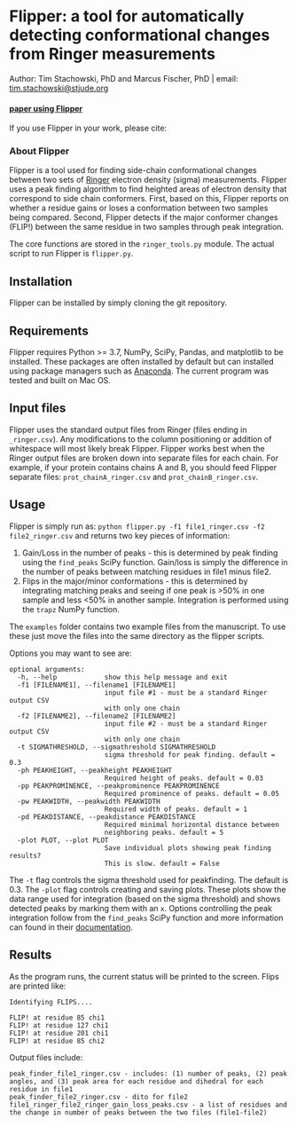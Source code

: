 # Flipper: a tool for automatically detecting conformational changes from Ringer measurements

Author: Tim Stachowski, PhD and Marcus Fischer, PhD | email: tim.stachowski@stjude.org
#### [paper using Flipper](https://)
If you use Flipper in your work, please cite:

### About Flipper
Flipper is a tool used for finding side-chain conformational changes between two sets of [Ringer](https://bl831.als.lbl.gov/ringer/ringer/Documentation/ringer1.0Manual.htm) electron density (sigma) measurements. Flipper uses a peak finding algorithm to find heighted areas of electron density that correspond to side chain conformers. First, based on this, Flipper reports on whether a residue gains or loses a conformation between two samples being compared. Second, Flipper detects if the major conformer changes (FLIP!) between the same residue in two samples through peak integration.

The core functions are stored in the `ringer_tools.py` module. The actual script to run Flipper is `flipper.py`. 

## Installation
Flipper can be installed by simply cloning the git repository. 

## Requirements
Flipper requires Python >= 3.7, NumPy, SciPy, Pandas, and matplotlib to be installed. These packages are often installed by default but can installed using package managers such as [Anaconda](https://continuum.io/downloads). The current program was tested and built on Mac OS.

## Input files
Flipper uses the standard output files from Ringer (files ending in `_ringer.csv`). Any modifications to the column positioning or addition of whitespace will most likely break Flipper. Flipper works best when the Ringer output files are broken down into separate files for each chain. For example, if your protein contains chains A and B, you should feed Flipper separate files:   `prot_chainA_ringer.csv` and `prot_chainB_ringer.csv`.

## Usage
Flipper is simply run as:
`python flipper.py -f1 file1_ringer.csv -f2 file2_ringer.csv` and returns two key pieces of information:
1. Gain/Loss in the number of peaks - this is determined by peak finding using the `find_peaks` SciPy function. Gain/loss is simply the difference in the number of peaks between matching residues in file1 minus file2. 
2. Flips in the major/minor conformations - this is determined by integrating matching peaks and seeing if one peak is >50% in one sample and less <50% in another sample. Integration is performed using the `trapz` NumPy function. 

The `examples` folder contains two example files from the manuscript. To use these just move the files into the same directory as the flipper scripts. 

Options you may want to see are:
```
optional arguments:
  -h, --help            show this help message and exit
  -f1 [FILENAME1], --filename1 [FILENAME1]
                        input file #1 - must be a standard Ringer output CSV
                        with only one chain
  -f2 [FILENAME2], --filename2 [FILENAME2]
                        input file #2 - must be a standard Ringer output CSV
                        with only one chain
  -t SIGMATHRESHOLD, --sigmathreshold SIGMATHRESHOLD
                        sigma threshold for peak finding. default = 0.3
  -ph PEAKHEIGHT, --peakheight PEAKHEIGHT
                        Required height of peaks. default = 0.03
  -pp PEAKPROMINENCE, --peakprominence PEAKPROMINENCE
                        Required prominence of peaks. default = 0.05
  -pw PEAKWIDTH, --peakwidth PEAKWIDTH
                        Required width of peaks. default = 1
  -pd PEAKDISTANCE, --peakdistance PEAKDISTANCE
                        Required minimal horizontal distance between
                        neighboring peaks. default = 5
  -plot PLOT, --plot PLOT
                        Save individual plots showing peak finding results?
                        This is slow. default = False
```
The `-t` flag controls the sigma threshold used for peakfinding. The default is 0.3. 
The `-plot` flag controls creating and saving plots. These plots show the data range used for integration (based on the sigma threshold) and shows detected peaks by marking them with an `x`. Options controlling the peak integration follow from the `find_peaks` SciPy function and more information can found in their [documentation](https://docs.scipy.org/doc/scipy/reference/generated/scipy.signal.find_peaks.html). 

## Results
As the program runs, the current status will be printed to the screen.
Flips are printed like:
```
Identifying FLIPS....

FLIP! at residue 85 chi1
FLIP! at residue 127 chi1
FLIP! at residue 201 chi1
FLIP! at residue 85 chi2
```
Output files include:
```
peak_finder_file1_ringer.csv - includes: (1) number of peaks, (2) peak angles, and (3) peak area for each residue and dihedral for each residue in file1
peak_finder_file2_ringer.csv - dito for file2
file1_ringer_file2_ringer_gain_loss_peaks.csv - a list of residues and the change in number of peaks between the two files (file1-file2)
```
